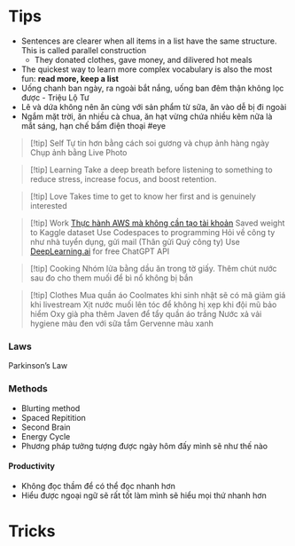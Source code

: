 # Tips

- Sentences are clearer when all items in a list have the same structure. This is called parallel construction
	- They donated clothes, gave money, and dilivered hot meals
- The quickest way to learn more complex vocabulary is also the most fun: **read more, keep a list**
- Uống chanh ban ngày, ra ngoài bắt nắng, uống ban đêm thận không lọc được - Triệu Lộ Tư
- Lê và dứa không nên ăn cùng với sản phẩm từ sữa, ăn vào dễ bị đi ngoài
- Ngắm mặt trời, ăn nhiều cà chua, ăn hạt vừng chứa nhiều kẽm nữa là mắt sáng, hạn chế bấm điện thoại #eye

> [!tip] Self
> Tự tin hơn bằng cách soi gương và chụp ảnh hàng ngày
> Chụp ảnh bằng Live Photo

> [!tip] Learning
> Take a deep breath before listening to something to reduce stress, increase focus, and boost retention.

> [!tip] Love
> Takes time to get to know her first and is genuinely interested

> [!tip] Work
> [Thực hành AWS mà không cần tạo tài khoản](https://devopsvn.tech/aws-practice/thuc-hanh-aws-ma-khong-can-tao-tai-khoan)
> Saved weight to Kaggle dataset
> Use Codespaces to programming
> Hỏi về công ty như nhà tuyển dụng, gửi mail (Thân gửi Quý công ty)
> Use [DeepLearning.ai](http://deeplearning.ai/) for free ChatGPT API

> [!tip] Cooking
> Nhóm lửa bằng dầu ăn trong tờ giấy.
> Thêm chút nước sau đo cho them muối để bì nổ không bị bắn

> [!tip] Clothes
> Mua quần áo Coolmates khi sinh nhật sẽ có mã giảm giá khi livestream
> Xịt nước muối lên tóc để không hị xẹp khi đội mũ bảo hiểm
> Oxy già pha thêm Javen để tẩy quần áo trắng
> Nước xả vải hygiene màu đen với sữa tắm Gervenne màu xanh

### Laws

Parkinson’s Law

### Methods

- Blurting method
- Spaced Repitition
- Second Brain
- Energy Cycle
- Phương pháp tưởng tượng được ngày hôm đấy mình sẽ như thế nào

#### Productivity

- Không đọc thầm để có thể đọc nhanh hơn
- Hiểu được ngoại ngữ sẽ rất tốt làm mình sẽ hiểu mọi thứ nhanh hơn

# Tricks